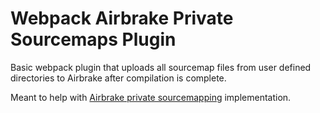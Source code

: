 # Webpack Airbrake Private Sourcemaps Plugin

Basic webpack plugin that uploads all sourcemap files from user defined directories to Airbrake after compilation is complete.

Meant to help with [Airbrake private sourcemapping](https://airbrake.io/docs/features/private-sourcemaps/) implementation.
